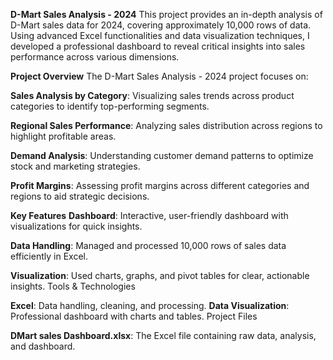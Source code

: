 **D-Mart Sales Analysis - 2024**
This project provides an in-depth analysis of D-Mart sales data for 2024, covering approximately 10,000 rows of data. Using advanced Excel functionalities and data visualization techniques, I developed a professional dashboard to reveal critical insights into sales performance across various dimensions.

**Project Overview**
The D-Mart Sales Analysis - 2024 project focuses on:

**Sales Analysis by Category**: Visualizing sales trends across product categories to identify top-performing segments.

**Regional Sales Performance**: Analyzing sales distribution across regions to highlight profitable areas.

**Demand Analysis**: Understanding customer demand patterns to optimize stock and marketing strategies.

**Profit Margins**: Assessing profit margins across different categories and regions to aid strategic decisions.

**Key Features**
**Dashboard**: Interactive, user-friendly dashboard with visualizations for quick insights.

**Data Handling**: Managed and processed 10,000 rows of sales data efficiently in Excel.

**Visualization**: Used charts, graphs, and pivot tables for clear, actionable insights.
Tools & Technologies

**Excel**: Data handling, cleaning, and processing.
**Data Visualization**: Professional dashboard with charts and tables.
Project Files

**DMart sales Dashboard.xlsx**: The Excel file containing raw data, analysis, and dashboard.
